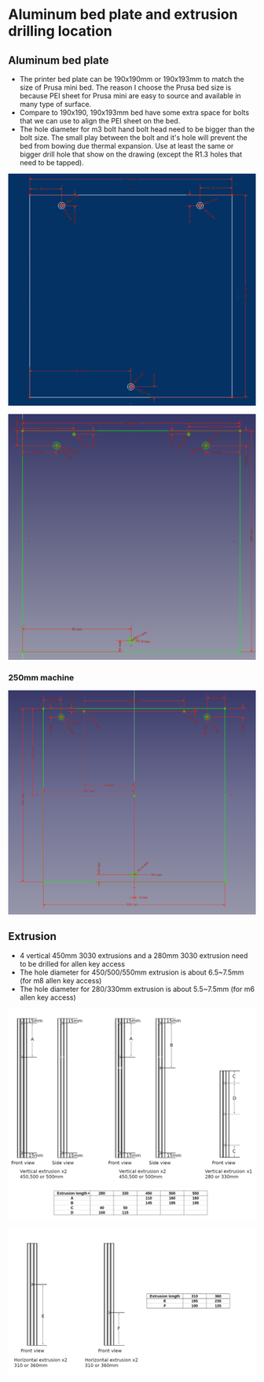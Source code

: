 # Aluminum bed plate and extrusion drilling location

## Aluminum bed plate

- The printer bed plate can be 190x190mm or 190x193mm to match the size of Prusa mini bed. The reason I choose the Prusa bed size is because PEI sheet for Prusa mini are easy to source and available in many type of surface.
- Compare to 190x190, 190x193mm bed have some extra space for bolts that we can use to align the PEI sheet on the bed.
- The hole diameter for m3 bolt hand bolt head need to be bigger than the bolt size. The small play between the bolt and it's hole will prevent the bed from bowing due thermal expansion. Use at least the same or bigger drill hole that show on the drawing (except the R1.3 holes that need to be tapped).

![](../img/190x190-bed.png)

![](../img/190x193-bed.png)

### 250mm machine

![](../img/254x242-bed.png)

## Extrusion

- 4 vertical 450mm 3030 extrusions and a 280mm 3030 extrusion need to be drilled for allen key access
- The hole diameter for 450/500/550mm extrusion is about 6.5~7.5mm (for m8 allen key access)
- The hole diameter for 280/330mm extrusion is about 5.5~7.5mm (for m6 allen key access)

![](../img/extrusion-vertical-drawing.png)

![](../img/extrusion-horizontal-drawing.png)
